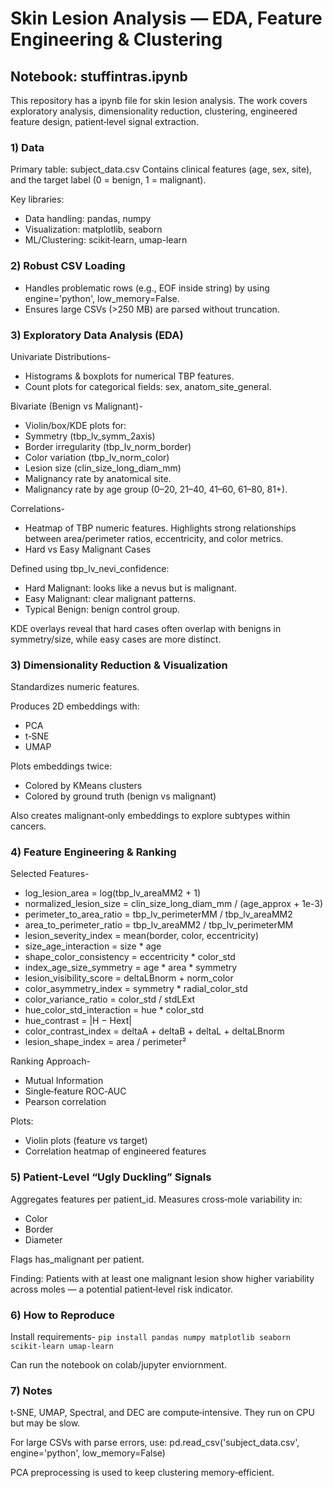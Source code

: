 # Skin Lesion Analysis — EDA, Feature Engineering & Clustering

## Notebook: stuffintras.ipynb
This repository has a ipynb file for skin lesion analysis. The work covers exploratory analysis, dimensionality reduction, clustering, engineered feature design, patient‑level signal extraction.

### 1) Data
Primary table: subject_data.csv
Contains clinical features (age, sex, site), and the target label (0 = benign, 1 = malignant).

Key libraries:
- Data handling: pandas, numpy
- Visualization: matplotlib, seaborn
- ML/Clustering: scikit‑learn, umap-learn


### 2) Robust CSV Loading

- Handles problematic rows (e.g., EOF inside string) by using engine='python', low_memory=False.
- Ensures large CSVs (>250 MB) are parsed without truncation.



### 3) Exploratory Data Analysis (EDA)

Univariate Distributions-
- Histograms & boxplots for numerical TBP features.
- Count plots for categorical fields: sex, anatom_site_general.

Bivariate (Benign vs Malignant)-
- Violin/box/KDE plots for:
- Symmetry (tbp_lv_symm_2axis)
- Border irregularity (tbp_lv_norm_border)
- Color variation (tbp_lv_norm_color)
- Lesion size (clin_size_long_diam_mm)
- Malignancy rate by anatomical site.
- Malignancy rate by age group (0–20, 21–40, 41–60, 61–80, 81+).

Correlations-
- Heatmap of TBP numeric features.
Highlights strong relationships between area/perimeter ratios, eccentricity, and color metrics.
- Hard vs Easy Malignant Cases

Defined using tbp_lv_nevi_confidence:
- Hard Malignant: looks like a nevus but is malignant.
- Easy Malignant: clear malignant patterns.
- Typical Benign: benign control group.

KDE overlays reveal that hard cases often overlap with benigns in symmetry/size, while easy cases are more distinct.



### 3) Dimensionality Reduction & Visualization

Standardizes numeric features.

Produces 2D embeddings with:
- PCA
- t‑SNE
- UMAP

Plots embeddings twice:
- Colored by KMeans clusters
- Colored by ground truth (benign vs malignant)

Also creates malignant‑only embeddings to explore subtypes within cancers.




### 4) Feature Engineering & Ranking

Selected Features-

- log_lesion_area = log(tbp_lv_areaMM2 + 1)
- normalized_lesion_size = clin_size_long_diam_mm / (age_approx + 1e-3)
- perimeter_to_area_ratio = tbp_lv_perimeterMM / tbp_lv_areaMM2
- area_to_perimeter_ratio = tbp_lv_areaMM2 / tbp_lv_perimeterMM
- lesion_severity_index = mean(border, color, eccentricity)
- size_age_interaction = size * age
- shape_color_consistency = eccentricity * color_std
- index_age_size_symmetry = age * area * symmetry
- lesion_visibility_score = deltaLBnorm + norm_color
- color_asymmetry_index = symmetry * radial_color_std
- color_variance_ratio = color_std / stdLExt
- hue_color_std_interaction = hue * color_std
- hue_contrast = |H − Hext|
- color_contrast_index = deltaA + deltaB + deltaL + deltaLBnorm
- lesion_shape_index = area / perimeter²

Ranking Approach-
- Mutual Information
- Single‑feature ROC‑AUC
- Pearson correlation

Plots:
- Violin plots (feature vs target)
- Correlation heatmap of engineered features



### 5) Patient‑Level “Ugly Duckling” Signals

Aggregates features per patient_id.
Measures cross‑mole variability in:
- Color
- Border
- Diameter

Flags has_malignant per patient.

Finding: Patients with at least one malignant lesion show higher variability across moles — a potential patient‑level risk indicator.



### 6) How to Reproduce

Install requirements-
`pip install pandas numpy matplotlib seaborn scikit-learn umap-learn`

Can run the notebook on colab/jupyter enviornment.

### 7) Notes
t‑SNE, UMAP, Spectral, and DEC are compute‑intensive. They run on CPU but may be slow.

For large CSVs with parse errors, use:
pd.read_csv('subject_data.csv', engine='python', low_memory=False)

PCA preprocessing is used to keep clustering memory‑efficient.
